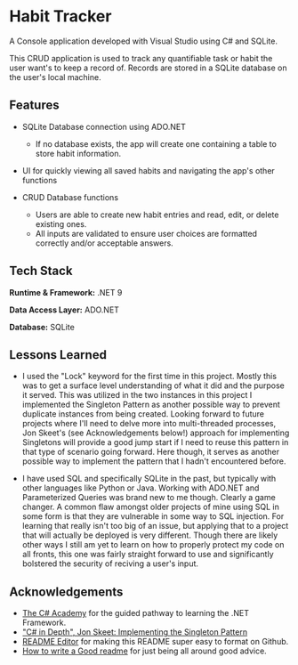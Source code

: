 
# Habit Tracker

A Console application developed with Visual Studio using C# and SQLite.

This CRUD application is used to track any quantifiable task or habit the user want's to keep a record of. Records are stored in a SQLite database on the user's local machine.


## Features

- SQLite Database connection using ADO.NET
    - If no database exists, the app will create one containing a table to store habit information.

- UI for quickly viewing all saved habits and navigating the app's other functions

- CRUD Database functions
    - Users are able to create new habit entries and read, edit, or delete existing ones.
    - All inputs are validated to ensure user choices are formatted correctly and/or acceptable answers.



## Tech Stack

**Runtime & Framework:** .NET 9

**Data Access Layer:** ADO.NET

**Database:** SQLite


## Lessons Learned

- I used the "Lock" keyword for the first time in this project. Mostly this was to get a surface level understanding of what it did and the purpose it served. This was utilized in the two instances in this project I implemented the Singleton Pattern as another possible way to prevent duplicate instances from being created. Looking forward to future projects where I'll need to delve more into multi-threaded processes, Jon Skeet's (see Acknowledgements below!) approach for implementing Singletons will provide a good jump start if I need to reuse this pattern in that type of scenario going forward. Here though, it serves as another possible way to implement the pattern that I hadn't encountered before.

- I have used SQL and specifically SQLite in the past, but typically with other languages like Python or Java. Working with ADO.NET and Parameterized Queries was brand new to me though. Clearly a game changer. A common flaw amongst older projects of mine using SQL in some form is that they are vulnerable in some way to SQL injection. For learning that really isn't too big of an issue, but applying that to a project that will actually be deployed is very different. Though there are likely other ways I still am yet to learn on how to properly protect my code on all fronts, this one was fairly straight forward to use and significantly bolstered the security of reciving a user's input.
## Acknowledgements

 - [The C# Academy](https://www.thecsharpacademy.com/) for the guided pathway to learning the .NET Framework.
 - ["C# in Depth", Jon Skeet: Implementing the Singleton Pattern](https://csharpindepth.com/articles/singleton)
 - [README Editor](https://readme.so/editor) for making this README super easy to format on Github.
 - [How to write a Good readme](https://bulldogjob.com/news/449-how-to-write-a-good-readme-for-your-github-project) for just being all around good advice.

